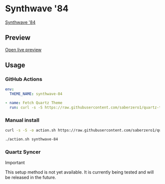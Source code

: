 # Synthwave '84

[Synthwave '84](#)

## Preview

[Open live preview](https://quartz-themes.github.io/synthwave-84/)

## Usage

### GitHub Actions

```yaml
env:
  THEME_NAME: synthwave-84
```

```yaml
- name: Fetch Quartz Theme
  run: curl -s -S https://raw.githubusercontent.com/saberzero1/quartz-themes/master/action.sh | bash -s -- $THEME_NAME
```

### Manual install

```bash
curl -s -S -o action.sh https://raw.githubusercontent.com/saberzero1/quartz-themes/master/action.sh

./action.sh synthwave-84
```

### Quartz Syncer

> [!IMPORTANT]
> This setup method is not yet available. It is currently being tested and will be released in the future.
